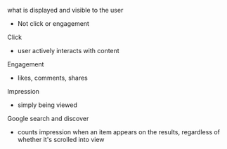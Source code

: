 what is displayed and visible to the user
- Not click or engagement

Click
- user actively interacts with content

Engagement
- likes, comments, shares

Impression
- simply being viewed

Google search and discover
- counts impression when an item appears
  on the results, regardless of whether it's
  scrolled into view

